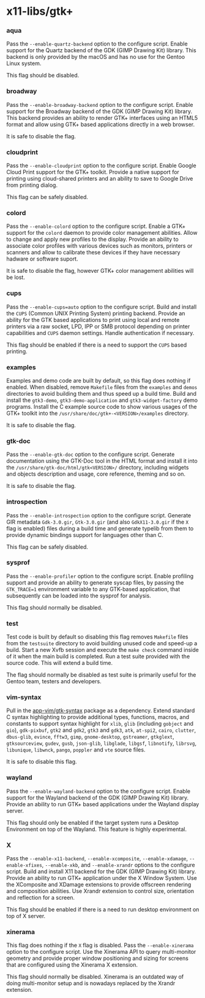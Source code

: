 # x11-libs/gtk+

### aqua
Pass the `--enable-quartz-backend` option to the configure script. Enable support for the Quartz backend of the GDK (GIMP Drawing Kit) library. This backend is only provided by the macOS and has no use for the Gentoo Linux system.

This flag should be disabled.

### broadway
Pass the `--enable-broadway-backend` option to the configure script. Enable support for the Broadway backend of the GDK (GIMP Drawing Kit) library. This backend provides an ability to render GTK+ interfaces using an HTML5 format and allow using GTK+ based applications directly in a web browser.

It is safe to disable the flag.

### cloudprint
Pass the `--enable-cloudprint` option to the configure script. Enable Google Cloud Print support for the GTK+ toolkit. Provide a native support for printing using cloud-shared printers and an ability to save to Google Drive from printing dialog.

This flag can be safely disabled.

### colord
Pass the `--enable-colord` option to the configure script. Enable a GTK+ support for the `colord` daemon to provide color management abilities. Allow to change and apply new profiles to the display. Provide an ability to associate color profiles with various devices such as monitors, printers or scanners and allow to calibrate these devices if they have necessary hadware or software suport.

It is safe to disable the flag, however GTK+ color management abilities will be lost.

### cups
Pass the `--enable-cups=auto` option to the configure script. Build and install the `CUPS` (Common UNIX Printing System) printing backend. Provide an ability for the GTK based applications to print using local and remote printers via a raw socket, LPD, IPP or SMB protocol depending on printer capabilities and `CUPS` daemon settings. Handle authentication if necessary.

This flag should be enabled if there is a need to support the `CUPS` based printing.

### examples
Examples and demo code are built by default, so this flag does nothing if enabled. When disabled, remove `Makefile` files from the `examples` and `demos` directories to avoid building them and thus speed up a build time. Build and install the `gtk3-demo`, `gtk3-demo-application` and `gtk3-widget-factory` demo programs. Install the C example source code to show various usages of the GTK+ toolkit into the `/usr/share/doc/gtk+-<VERSION>/examples` directory.

It is safe to disable the flag.

### gtk-doc
Pass the `--enable-gtk-doc` option to the configure script. Generate documentation using the GTK-Doc tool in the HTML format and install it into the `/usr/share/gtk-doc/html/gtk<VERSION>/` directory, including widgets and objects description and usage, core reference, theming and so on.

It is safe to disable the flag.

### introspection
Pass the `--enable-introspection` option to the configure script. Generate GIR metadata `Gdk-3.0.gir`, `Gtk-3.0.gir` (and also `GdkX11-3.0.gir` if the `X` flag is enabled) files during a build time and generate typelib from them to provide dynamic bindings support for languages other than C.

This flag can be safely disabled.

### sysprof
Pass the `--enable-profiler` option to the configure script. Enable profiling support and provide an ability to generate syscap files, by passing the `GTK_TRACE=1` environment variable to any GTK-based application, that subsequently can be loaded into the sysprof for analysis.

This flag should normally be disabled.

### test
Test code is built by default so disabling this flag removes `Makefile` files from the `testsuite` directory to avoid building unused code and speed-up a build. Start a new Xvfb session and execute the `make check` command inside of it when the main build is completed. Run a test suite provided with the source code. This will extend a build time.

The flag should normally be disabled as test suite is primarily useful for the Gentoo team, testers and developers.

### vim-syntax
Pull in the [app-vim/gtk-syntax](../app-vim/gtk-syntax.md) package as a dependency. Extend standard C syntax highlighting to provide additional types, functions, macros, and constants to support syntax highlight for `xlib`, `glib` (including `gobject` and `gio`), `gdk-pixbuf`, `gtk2` and `gdk2`, `gtk3` and `gdk3`, `atk`, `at-spi2`, `cairo`, `clutter`, `dbus-glib`, `evince`, `fftw3`, `gimp`, `gnome-desktop`, `gstreamer`, `gtkglext`, `gtksourceview`, `gudev`, `gusb`, `json-glib`, `libglade`, `libgsf`, `libnotify`, `librsvg`, `libunique`, `libwnck`, `pango`, `poppler` and `vte` source files.

It is safe to disable this flag.

### wayland
Pass the `--enable-wayland-backend` option to the configure script. Enable support for the Wayland backend of the GDK (GIMP Drawing Kit) library. Provide an ability to run GTK+ based applications under the Wayland display server.

This flag should only be enabled if the target system runs a Desktop Environment on top of the Wayland. This feature is highly experimental.

### X
Pass the `--enable-x11-backend`, `--enable-xcomposite`, `--enable-xdamage`, `--enable-xfixes`, `--enable-xkb`, and `--enable-xrandr` options to the configure script. Build and install X11 backend for the GDK (GIMP Drawing Kit) library. Provide an ability to run GTK+ application under the X Window System. Use the XComposite and XDamage extensions to provide offscreen rendering and composition abilities. Use Xrandr extension to control size, orientation and reflection for a screen.

This flag should be enabled if there is a need to run desktop environment on top of X server.

### xinerama
This flag does nothing if the `X` flag is disabled. Pass the `--enable-xinerama` option to the configure script. Use the Xinerama API to query multi-monitor geometry and provide proper window positioning and sizing for screens that are configured using the Xinerama X extension.

This flag should normally be disabled. Xinerama is an outdated way of doing multi-monitor setup and is nowadays replaced by the Xrandr extension.
